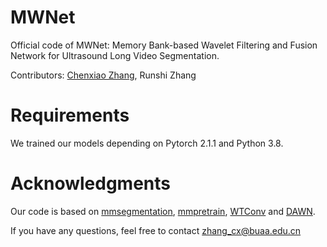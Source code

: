 # MWNet
Official code of MWNet: Memory Bank-based Wavelet Filtering and Fusion Network for Ultrasound Long Video Segmentation.

Contributors: [Chenxiao Zhang](https://github.com/XiAooZ), Runshi Zhang
# Requirements
We trained our models depending on Pytorch 2.1.1 and Python 3.8.
# Acknowledgments
Our code is based on [mmsegmentation](https://github.com/open-mmlab/mmsegmentation), [mmpretrain](https://github.com/open-mmlab/mmpretrain), [WTConv](https://github.com/BGU-CS-VIL/WTConv.git) and [DAWN](https://github.com/mxbastidasr/DAWN_WACV2020).

If you have any questions, feel free to contact [zhang_cx@buaa.edu.cn](mailto:zhang_cx@buaa.edu.cn)

